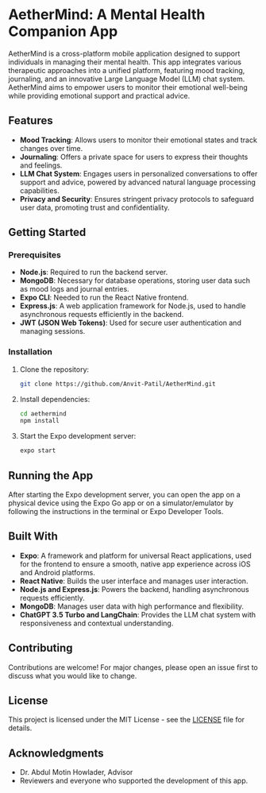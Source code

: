 # AetherMind: A Mental Health Companion App

AetherMind is a cross-platform mobile application designed to support individuals in managing their mental health. This app integrates various therapeutic approaches into a unified platform, featuring mood tracking, journaling, and an innovative Large Language Model (LLM) chat system. AetherMind aims to empower users to monitor their emotional well-being while providing emotional support and practical advice.

## Features

- **Mood Tracking**: Allows users to monitor their emotional states and track changes over time.
- **Journaling**: Offers a private space for users to express their thoughts and feelings.
- **LLM Chat System**: Engages users in personalized conversations to offer support and advice, powered by advanced natural language processing capabilities.
- **Privacy and Security**: Ensures stringent privacy protocols to safeguard user data, promoting trust and confidentiality.

## Getting Started

### Prerequisites

- **Node.js**: Required to run the backend server.
- **MongoDB**: Necessary for database operations, storing user data such as mood logs and journal entries.
- **Expo CLI**: Needed to run the React Native frontend.
- **Express.js**: A web application framework for Node.js, used to handle asynchronous requests efficiently in the backend.
- **JWT (JSON Web Tokens)**: Used for secure user authentication and managing sessions.

### Installation

1. Clone the repository:
   ```bash
   git clone https://github.com/Anvit-Patil/AetherMind.git
2. Install dependencies:
   ```bash
   cd aethermind
   npm install

4. Start the Expo development server:
   ```bash
   expo start
## Running the App

After starting the Expo development server, you can open the app on a physical device using the Expo Go app or on a simulator/emulator by following the instructions in the terminal or Expo Developer Tools.

## Built With

- **Expo**: A framework and platform for universal React applications, used for the frontend to ensure a smooth, native app experience across iOS and Android platforms.
- **React Native**: Builds the user interface and manages user interaction.
- **Node.js and Express.js**: Powers the backend, handling asynchronous requests efficiently.
- **MongoDB**: Manages user data with high performance and flexibility.
- **ChatGPT 3.5 Turbo and LangChain**: Provides the LLM chat system with responsiveness and contextual understanding.

## Contributing

Contributions are welcome! For major changes, please open an issue first to discuss what you would like to change.

## License

This project is licensed under the MIT License - see the [LICENSE](LICENSE) file for details.

## Acknowledgments

- Dr. Abdul Motin Howlader, Advisor
- Reviewers and everyone who supported the development of this app.

   
